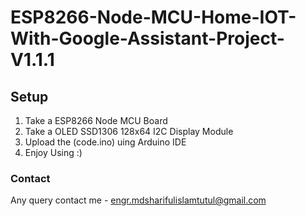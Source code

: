 # ESP8266-Node-MCU-Home-IOT-With-Google-Assistant-Project-V1.1.1

## Setup
1. Take a ESP8266 Node MCU Board
2. Take a OLED SSD1306 128x64 I2C Display Module
3. Upload the (code.ino) uing Arduino IDE
4. Enjoy Using :)

### Contact
Any query contact me - engr.mdsharifulislamtutul@gmail.com
